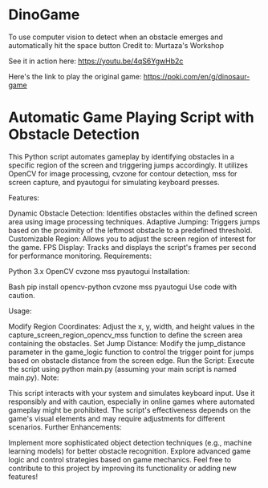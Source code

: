 # DinoGame
To use computer vision to detect when an obstacle emerges and automatically hit the space button
Credit to: Murtaza's Workshop

See it in action here: https://youtu.be/4qS6YgwHb2c

Here's the link to play the original game: https://poki.com/en/g/dinosaur-game

# Automatic Game Playing Script with Obstacle Detection

This Python script automates gameplay by identifying obstacles in a specific region of the screen and triggering jumps accordingly. It utilizes OpenCV for image processing, cvzone for contour detection, mss for screen capture, and pyautogui for simulating keyboard presses.

Features:

Dynamic Obstacle Detection: Identifies obstacles within the defined screen area using image processing techniques.
Adaptive Jumping: Triggers jumps based on the proximity of the leftmost obstacle to a predefined threshold.
Customizable Region: Allows you to adjust the screen region of interest for the game.
FPS Display: Tracks and displays the script's frames per second for performance monitoring.
Requirements:

Python 3.x
OpenCV
cvzone
mss
pyautogui
Installation:

Bash
pip install opencv-python cvzone mss pyautogui
Use code with caution.

Usage:

Modify Region Coordinates:
Adjust the x, y, width, and height values in the capture_screen_region_opencv_mss function to define the screen area containing the obstacles.
Set Jump Distance:
Modify the jump_distance parameter in the game_logic function to control the trigger point for jumps based on obstacle distance from the screen edge.
Run the Script:
Execute the script using python main.py (assuming your main script is named main.py).
Note:

This script interacts with your system and simulates keyboard input. Use it responsibly and with caution, especially in online games where automated gameplay might be prohibited.
The script's effectiveness depends on the game's visual elements and may require adjustments for different scenarios.
Further Enhancements:

Implement more sophisticated object detection techniques (e.g., machine learning models) for better obstacle recognition.
Explore advanced game logic and control strategies based on game mechanics.
Feel free to contribute to this project by improving its functionality or adding new features!
